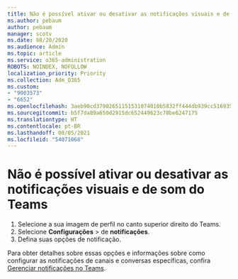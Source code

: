```yaml
---
title: Não é possível ativar ou desativar as notificações visuais e de som do Teams
ms.author: pebaum
author: pebaum
manager: scotv
ms.date: 08/20/2020
ms.audience: Admin
ms.topic: article
ms.service: o365-administration
ROBOTS: NOINDEX, NOFOLLOW
localization_priority: Priority
ms.collection: Adm_O365
ms.custom:
- "9003573"
- "6652"
ms.openlocfilehash: 3aeb90cd37902651151531074010b5832ff444db939cc516935e780eda6c9510
ms.sourcegitcommit: b5f7da89a650d2915dc652449623c78be6247175
ms.translationtype: HT
ms.contentlocale: pt-BR
ms.lasthandoff: 08/05/2021
ms.locfileid: "54071068"
---
```

# <a name="cant-turn-teams-sound-and-visual-notifications-on-or-off"></a>Não é possível ativar ou desativar as notificações visuais e de som do Teams

1. Selecione a sua imagem de perfil no canto superior direito do Teams.
2. Selecione **Configurações** >  de **notificações**.
3. Defina suas opções de notificação.

Para obter detalhes sobre essas opções e informações sobre como configurar as notificações de canais e conversas específicas, confira  [Gerenciar notificações no Teams](https://support.microsoft.com/office/manage-notifications-in-teams-1cc31834-5fe5-412b-8edb-43fecc78413d).
